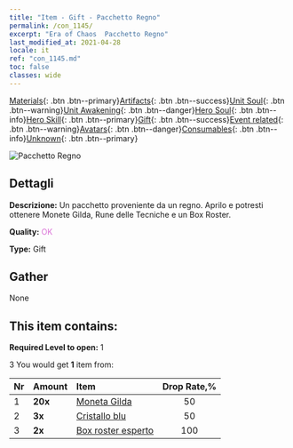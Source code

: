 ```yaml
---
title: "Item - Gift - Pacchetto Regno"
permalink: /con_1145/
excerpt: "Era of Chaos  Pacchetto Regno"
last_modified_at: 2021-04-28
locale: it
ref: "con_1145.md"
toc: false
classes: wide
---
```

 [Materials](/ItemsIT/){: .btn .btn--primary}[Artifacts](/ItemsIT/Artifacts/){: .btn .btn--success}[Unit Soul](/ItemsIT/UnitSoul/){: .btn .btn--warning}[Unit Awakening](/ItemsIT/UnitAwakening/){: .btn .btn--danger}[Hero Soul](/ItemsIT/HeroSoul/){: .btn .btn--info}[Hero Skill](/ItemsIT/HeroSkill/){: .btn .btn--primary}[Gift](/ItemsIT/Gift/){: .btn .btn--success}[Event related](/ItemsIT/Events/){: .btn .btn--warning}[Avatars](/ItemsIT/Avatars/){: .btn .btn--danger}[Consumables](/ItemsIT/Consumables/){: .btn .btn--info}[Unknown](/ItemsIT/Unknown/){: .btn .btn--primary}

 ![Pacchetto Regno](/images/t/i_907002.png)

## Dettagli
 **Descrizione:** Un pacchetto proveniente da un regno. Aprilo e potresti ottenere Monete Gilda, Rune delle Tecniche e un Box Roster.

 **Quality:** <span style="color: #DA70D6">OK</span>

 **Type:** Gift

## Gather

  None

## This item contains:

 **Required Level to open:** 1

 3 You would get **1** item  from:

  | Nr | Amount |     Item    | Drop Rate,% |
  |:---|:-------|:------------|:---------:|
  | 1 |  **20x** | [Moneta Gilda](/ItemsIT/con_896/) | 50 | 
  | 2 |  **3x** | [Cristallo blu](/ItemsIT/con_716/) | 50 | 
  | 3 |  **2x** | [Box roster esperto](/ItemsIT/con_773/) | 100 | 
